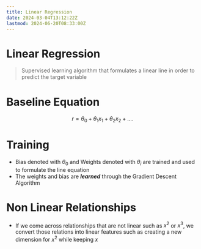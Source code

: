 ```yaml
---
title: Linear Regression
date: 2024-03-04T13:12:22Z
lastmod: 2024-06-20T08:33:00Z
---
```


# Linear Regression

> Supervised learning algorithm that formulates a linear line in order to predict the target variable

# Baseline Equation

$$
r = \theta_0 + \theta_1 x_1 + \theta_2 x_2 + ....
$$

# Training

* Bias denoted with $\theta_0$ and Weights denoted with $\theta_i$ are trained and used to formulate the line equation
* The weights and bias are ***learned*** through the Gradient Descent Algorithm

# Non Linear Relationships

* If we come across relationships that are not linear such as $x^2$ or $x^3$, we convert those relations into linear features such as creating a new dimension for $x^2$ while keeping $x$

‍
